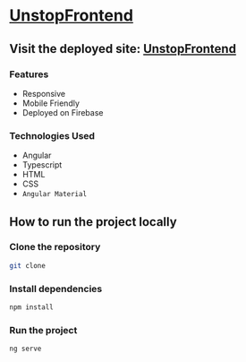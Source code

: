 # [UnstopFrontend](https://unstop-frontend.web.app/assessment)

## Visit the deployed site: [UnstopFrontend](https://unstop-frontend.web.app/assessment)

### Features

- Responsive
- Mobile Friendly
- Deployed on Firebase

### Technologies Used

- Angular
- Typescript
- HTML
- CSS
- ``` Angular Material ```

## How to run the project locally

### Clone the repository

```bash
git clone
```

### Install dependencies

```bash
npm install
```

### Run the project

```bash
ng serve
```

